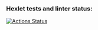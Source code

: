 ### Hexlet tests and linter status:
[![Actions Status](https://github.com/Alnoroid/python-project-83/actions/workflows/hexlet-check.yml/badge.svg)](https://github.com/Alnoroid/python-project-83/actions)